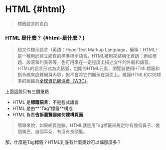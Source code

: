 # HTML {#html}

> 標籤語言的自白

### HTML 是什麼？ {#html-是什麼？}

> 超文件標示語言（英語：HyperText Markup Language，簡稱：HTML）是一種用於建立網頁的標準標示語言，HTML被用來結構化資訊：例如標題、段落和列表等等，也可用來在一定程度上描述文件的外觀和語意。HTML的語言形式為尖括弧，包圍的HTML元素，瀏覽器使用HTML標籤和指令碼來詮釋網頁內容，但不會將它們顯示在頁面上。維護HTML和CSS標準的組織為[全球資訊網協會（W3C）](https://www.w3.org/)。

上面這段只有三個重點

* HTML 是**標籤語言**，不是程式語言
* HTML 是由**“Tag”標籤**構成
* HTML 負責**告訴瀏覽器如何建構頁面**

> 簡單來說，如果網頁是臉，HTML就是用Tag標籤來規定你有幾個鼻子、幾個嘴巴、幾個耳朵、有沒有長頭髮。

那，什麼是Tag標籤？HTML到底有什麼奧妙可以講那麼多？
